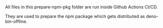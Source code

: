 All files in this prepare-npm-pkg folder are run inside Github Actions CI/CD.

They are used to prepare the npm package which gets distributed as deno-bin-offline.
